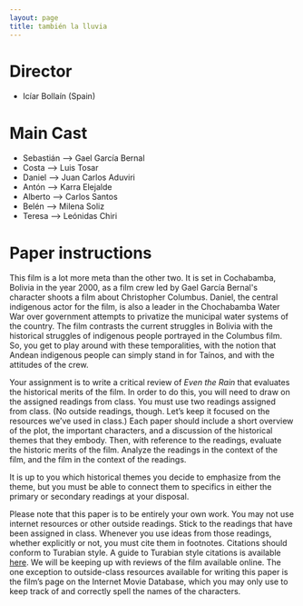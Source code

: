 ```yaml
---
layout: page
title: también la lluvia
---
```


# Director

* Icíar Bollaín (Spain)

# Main Cast

* Sebastián --> Gael García Bernal  
* Costa --> Luis Tosar  
* Daniel --> Juan Carlos Aduviri  
* Antón --> Karra Elejalde  
* Alberto --> Carlos Santos
* Belén --> Milena Soliz  
* Teresa --> Leónidas Chiri


# Paper instructions

This film is a lot more meta than the other two. It is set in Cochabamba,
Bolivia in the year 2000, as a film crew led by Gael García Bernal's character shoots
a film about Christopher Columbus. Daniel, the central indigenous actor for the
film, is also a leader in the Chochabamba Water War over government attempts to
privatize the municipal water systems of the country. The film contrasts the
current struggles in Bolivia with the historical struggles of indigenous people
portrayed in the Columbus film. So, you get to play around with these
temporalities, with the notion that Andean indigenous people can simply stand
in for Taínos, and with the attitudes of the crew.

Your assignment is to write a critical review of *Even the Rain* that evaluates
the historical merits of the film. In order to do this, you will need to draw
on the assigned readings from class. You must use two readings assigned
from class. (No outside readings, though. Let’s keep it focused on the
resources we’ve used in class.) Each paper should include a short overview of
the plot, the important characters, and a discussion of the historical themes
that they embody. Then, with reference to the readings, evaluate the historic
merits of the film. Analyze the readings in the context of the film, and the
film in the context of the readings.

It is up to you which historical themes you decide to emphasize from the theme, but you must be able to connect them to specifics in either the primary or secondary readings at your disposal.

Please note that this paper is to be entirely your own work. You may not use
internet resources or other outside readings. Stick to the readings that have
been assigned in class. Whenever you use ideas from those readings, whether
explicitly or not, you must cite them in footnotes. Citations should conform to
Turabian style. A guide to Turabian style citations is available
[here](https://libguides.utk.edu/c.php?g=188584&p=3122379#s-lg-box-9616961). We
will be keeping up with reviews of the film available online. The one exception
to outside-class resources available for writing this paper is the film’s page
on the Internet Movie Database, which you may only use to keep track of and
correctly spell the names of the characters.

